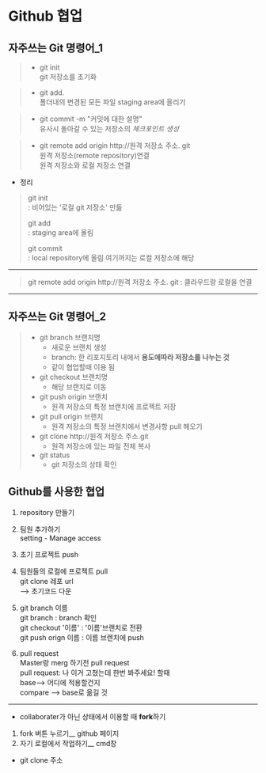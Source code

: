 Github 협업
===========

## 자주쓰는 Git 명령어_1
> * git init   
git 저장소를 초기화

> * git add.   
폴더내의 변경된 모든 파일 staging area에 올리기

> * git commit -m "커밋에 대한 설명"   
유사시 돌아갈 수 있는 저장소의 *체크포인트 생성*

> * git remote add origin http://원격 저장소 주소. git   
원격 저장소(remote repository)연결   
원격 저장소와 로컬 저장소 연결

  + 정리    
>  git init   
> : 비어있는 '로컬 git 저장소' 만듦   
>  
>  git add   
>  : staging area에 올림
>  
>  git commit   
>  : local repository에 올림
> 여기까지는 로컬 저장소에 해당
-------------------------------
> git remote add origin http://원격 저장소 주소. git
> : 클라우드랑 로컬을 연결
-------------------------------

## 자주쓰는 Git 명령어_2
> * git branch 브랜치명   
>   * 새로운 브랜치 생성
>   * branch: 한 리포지토리 내에서 **용도에따라 저장소를 나누는 것** 
>   * 같이 협업할때 이용 됨
> * git checkout 브랜치명
>   * 해당 브랜치로 이동
> * git push origin 브랜치
>   * 원격 저장소의 특정 브랜치에 프로젝트 저장
> * git pull origin 브랜치
>   * 원격 저장소의 특정 브랜치에서 변경사항 pull 해오기
> * git clone http://원격 저장소 주소.git
>   * 원격 저장소에 있는 파일 전체 복사
> * git status
>   * git 저장소의 상태 확인
 
## Github를 사용한 협업
1. repository 만들기   

2. 팀원 추가하기   
  setting - Manage access 
  
3. 초기 프로젝트 push   

4. 팀원들의 로컬에 프로젝트 pull    
  git clone 레포 url      
  --> 초기코드 다운   
  
5. git branch 이름   
  git branch : branch 확인   
  git checkout '이름' : '이름'브랜치로 전환   
  git push orign 이름 : 이름 브렌치에 push   

6. pull request    
  Master랑 merg 하기전 pull request   
  pull request: 나 이거 고쳤는데 한번 봐주세요! 할때   
  base--> 어디에 적용할건지   
  compare --> base로 옮길 것    
  
---------------------------------
* collaborater가 아닌 상태에서 이용할 때
**fork**하기
1. fork 버튼 누르기__ github 페이지
2. 자기 로컬에서 작업하기__ cmd창
  * git clone 주소
  
